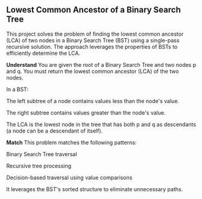 ## Lowest Common Ancestor of a Binary Search Tree
This project solves the problem of finding the lowest common ancestor (LCA) of two nodes in a Binary Search Tree (BST) using a single-pass recursive solution. The approach leverages the properties of BSTs to efficiently determine the LCA.

**Understand**
You are given the root of a Binary Search Tree and two nodes p and q. You must return the lowest common ancestor (LCA) of the two nodes.

In a BST:

The left subtree of a node contains values less than the node's value.

The right subtree contains values greater than the node's value.

The LCA is the lowest node in the tree that has both p and q as descendants (a node can be a descendant of itself).

**Match**
This problem matches the following patterns:

Binary Search Tree traversal

Recursive tree processing

Decision-based traversal using value comparisons

It leverages the BST's sorted structure to eliminate unnecessary paths.
